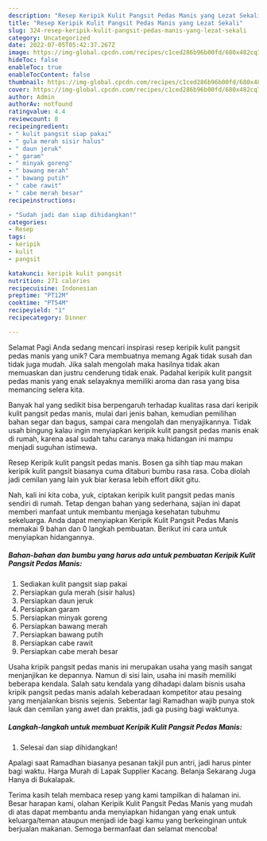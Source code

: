 ```yaml
---
description: "Resep Keripik Kulit Pangsit Pedas Manis yang Lezat Sekali"
title: "Resep Keripik Kulit Pangsit Pedas Manis yang Lezat Sekali"
slug: 324-resep-keripik-kulit-pangsit-pedas-manis-yang-lezat-sekali
category: Uncategorized
date: 2022-07-05T05:42:37.267Z
image: https://img-global.cpcdn.com/recipes/c1ced286b96b00fd/680x482cq70/keripik-kulit-pangsit-pedas-manis-foto-resep-utama.jpg
hideToc: false
enableToc: true
enableTocContent: false
thumbnail: https://img-global.cpcdn.com/recipes/c1ced286b96b00fd/680x482cq70/keripik-kulit-pangsit-pedas-manis-foto-resep-utama.jpg
cover: https://img-global.cpcdn.com/recipes/c1ced286b96b00fd/680x482cq70/keripik-kulit-pangsit-pedas-manis-foto-resep-utama.jpg
author: Admin
authorAv: notfound
ratingvalue: 4.4
reviewcount: 8
recipeingredient:
- " kulit pangsit siap pakai"
- " gula merah sisir halus"
- " daun jeruk"
- " garam"
- " minyak goreng"
- " bawang merah"
- " bawang putih"
- " cabe rawit"
- " cabe merah besar"
recipeinstructions:

- "Sudah jadi dan siap dihidangkan!"
categories:
- Resep
tags:
- keripik
- kulit
- pangsit

katakunci: keripik kulit pangsit 
nutrition: 271 calories
recipecuisine: Indonesian
preptime: "PT12M"
cooktime: "PT54M"
recipeyield: "1"
recipecategory: Dinner

---
```



Selamat Pagi Anda sedang mencari inspirasi resep keripik kulit pangsit pedas manis yang unik? Cara membuatnya memang Agak tidak susah dan tidak juga mudah. Jika salah mengolah maka hasilnya tidak akan memuaskan dan justru cenderung tidak enak. Padahal keripik kulit pangsit pedas manis yang enak selayaknya memiliki aroma dan rasa yang bisa memancing selera kita.


Banyak hal yang sedikit bisa berpengaruh terhadap kualitas rasa dari keripik kulit pangsit pedas manis, mulai dari jenis bahan, kemudian pemilihan bahan segar dan bagus, sampai cara mengolah dan menyajikannya. Tidak usah bingung kalau ingin menyiapkan keripik kulit pangsit pedas manis enak di rumah, karena asal sudah tahu caranya maka hidangan ini mampu menjadi suguhan istimewa.

Resep Keripik kulit pangsit pedas manis. Bosen ga sihh tiap mau makan keripik kulit pangsit biasanya cuma ditaburi bumbu rasa rasa. Coba diolah jadi cemilan yang lain yuk biar kerasa lebih effort dikit gitu.


Nah, kali ini kita coba, yuk, ciptakan keripik kulit pangsit pedas manis sendiri di rumah. Tetap dengan bahan yang sederhana, sajian ini dapat memberi manfaat untuk membantu menjaga kesehatan tubuhmu sekeluarga. Anda dapat menyiapkan Keripik Kulit Pangsit Pedas Manis memakai 9 bahan dan 0 langkah pembuatan. Berikut ini cara untuk menyiapkan hidangannya.

<!--inarticleads1-->

##### Bahan-bahan dan bumbu yang harus ada untuk pembuatan Keripik Kulit Pangsit Pedas Manis:

1. Sediakan  kulit pangsit siap pakai
1. Persiapkan  gula merah (sisir halus)
1. Persiapkan  daun jeruk
1. Persiapkan  garam
1. Persiapkan  minyak goreng
1. Persiapkan  bawang merah
1. Persiapkan  bawang putih
1. Persiapkan  cabe rawit
1. Persiapkan  cabe merah besar


Usaha kripik pangsit pedas manis ini merupakan usaha yang masih sangat menjanjikan ke depannya. Namun di sisi lain, usaha ini masih memiliki beberapa kendala. Salah satu kendala yang dihadapi dalam bisnis usaha kripik pangsit pedas manis adalah keberadaan kompetitor atau pesaing yang menjalankan bisnis sejenis. Sebentar lagi Ramadhan wajib punya stok lauk dan cemilan yang awet dan praktis, jadi ga pusing bagi waktunya. 

<!--inarticleads2-->

##### Langkah-langkah untuk membuat Keripik Kulit Pangsit Pedas Manis:


1. Selesai dan siap dihidangkan!

Apalagi saat Ramadhan biasanya pesanan takjil pun antri, jadi harus pinter bagi waktu. Harga Murah di Lapak Supplier Kacang. Belanja Sekarang Juga Hanya di Bukalapak. 

Terima kasih telah membaca resep yang kami tampilkan di halaman ini. Besar harapan kami, olahan Keripik Kulit Pangsit Pedas Manis yang mudah di atas dapat membantu anda menyiapkan hidangan yang enak untuk keluarga/teman ataupun menjadi ide bagi kamu yang berkeinginan untuk berjualan makanan. Semoga bermanfaat dan selamat mencoba!
